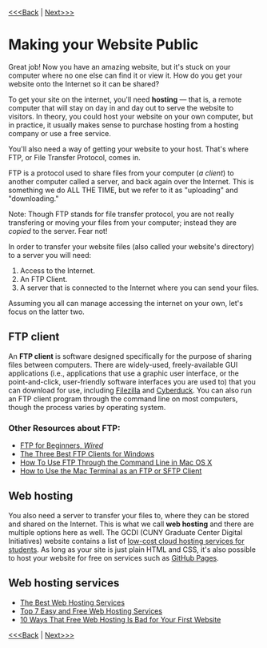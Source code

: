 [<<<Back](summary.md) | [Next>>>](resource.md)

# Making your Website Public

Great job! Now you have an amazing website, but it's stuck on your computer where no one else can find it or view it. How do you get your website onto the Internet so it can be shared?

To get your site on the internet, you'll need **hosting** — that is, a remote computer that will stay on day in and day out to serve the website to visitors. In theory, you could host your website on your own computer, but in practice, it usually makes sense to purchase hosting from a hosting company or use a free service.

You'll also need a way of getting your website to your host. That's where FTP, or File Transfer Protocol, comes in.

FTP is a protocol used to share files from your computer (*a client*) to another computer called a server, and back again over the Internet. This is something we do ALL THE TIME, but we refer to it as "uploading" and "downloading."

Note: Though FTP stands for file transfer protocol, you are not really transfering or moving your files from your computer; instead they are *copied* to the server. Fear not!

In order to transfer your website files (also called your website's directory) to a server you will need:

1. Access to the Internet.
2. An FTP Client.
3. A server that is connected to the Internet where you can send your files.

Assuming you all can manage accessing the internet on your own, let's focus on the latter two.

## FTP client

An **FTP client** is software designed specifically for the purpose of sharing files between computers. There are widely-used, freely-available GUI applications (i.e., applications that use a graphic user interface, or the point-and-click, user-friendly software interfaces you are used to) that you can download for use, including [Filezilla](https://filezilla-project.org/) and [Cyberduck](https://cyberduck.io/). You can also run an FTP client program through the command line on most computers, though the process varies by operating system.

### Other Resources about FTP:

- [FTP for Beginners, *Wired*](https://www.wired.com/2010/02/ftp_for_beginners/)  
- [The Three Best FTP Clients for Windows](https://www.makeuseof.com/tag/free-ftp-clients-windows/)  
- [How To Use FTP Through the Command Line in Mac OS X](http://www.techradar.com/how-to/software/operating-systems/how-to-use-ftp-through-the-command-line-in-mac-os-x-1305664)  
- [How to Use the Mac Terminal as an FTP or SFTP Client](https://beebom.com/how-to-use-mac-terminal-ftp-sftp-client/)  

## Web hosting

You also need a server to transfer your files to, where they can be stored and shared on the Internet. This is what we call **web hosting** and there are multiple options here as well. The GCDI (CUNY Graduate Center Digital Initiatives) website contains a list of [low-cost cloud hosting services for students](https://gcdi.commons.gc.cuny.edu/digital-resource-guide/#cloud). As long as your site is just plain HTML and CSS, it's also possible to host your website for free on services such as [GitHub Pages](https://pages.github.com/).

## Web hosting services

- [The Best Web Hosting Services](https://www.makeuseof.com/tag/best-web-hosting-services/)  
- [Top 7 Easy and Free Web Hosting Services](https://www.makeuseof.com/tag/top-7-easy-and-free-web-hosting-services/)  
- [10 Ways That Free Web Hosting Is Bad for Your First Website](https://www.makeuseof.com/tag/free-web-hosting-is-bad/)  

[<<<Back](summary.md) | [Next>>>](resource.md)
